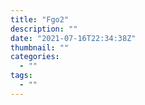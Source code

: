 ```yaml
---
title: "Fgo2"
description: ""
date: "2021-07-16T22:34:38Z"
thumbnail: ""
categories:
  - ""
tags:
  - ""
---
```


